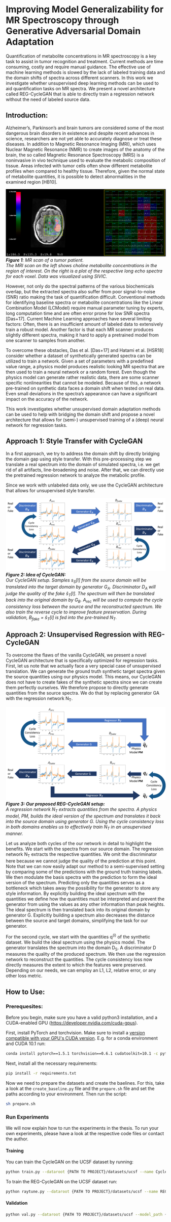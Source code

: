 # Improving Model Generalizability for MR Spectroscopy through Generative Adversarial Domain Adaptation 

Quantification of metabolite concentrations in MR spectroscopy is a key task to assist in tumor recognition and treatment. Current methods are time consuming, costly and require manual guidance. The effective use of machine learning methods is slowed by the lack of labeled training data and the domain shifts of spectra across different scanners. In this work we investigate whether unsupervised deep learning methods can be used to aid quantification tasks on MR spectra. We present a novel architecture called REG-CycleGAN that is able to directly train a regression network without the need of labeled source data.

## Introduction:
Alzheimer’s, Parkinson’s and brain tumors are considered some of the most dangerous brain disorders in existence and despite recent advances in science, researchers are not yet able to accurately diagnose or treat these diseases. In addition to Magnetic Resonance Imaging (MRI), which uses Nuclear Magnetic Resonance (NMR) to create images of the anatomy of the brain, the so called Magnetic Resonance Spectroscopy (MRS) is a noninvasive in vivo technique used to evaluate the metabolic composition of
tissue. Areas infected with tumor cells often show different metabolite profiles when compared to healthy tissue. Therefore, given the normal state of metabolite quantities, it is possible to detect abnormalities in the examined region [HB10].

![MR spectra](docs/images/sivic.png)
***Figure 1**: MR scan of a tumor patient.*  
*The MRI scan on the left shows choline
metabolite concentrations in the region of interest. On the right is a plot of
the respective long echo spectra for each voxel. Data was visualized using SIVIC.*

However, not only do the spectral patterns of the various biochemicals overlap, but the extracted spectra also suffer from poor signal-to-noise (SNR) ratio making the task of quantification difficult. Conventional methods for identifying baseline spectra or metabolite concentrations like the Linear Combination Model (LCModel) require manual parameter tuning by experts, long computation time and are often error prone for low SNR spectra [Das+17]. Current Machine Learning approaches have several limiting factors: Often, there is an insufficient amount of labeled data to extensively train a robust model. Another factor is that each MR scanner produces slightly different
spectra, making it hard to apply a pretrained model from one scanner to samples from
another.

To overcome these obstacles, Das et al. [Das+17] and Hatami et al. [HSR18] consider whether a dataset of synthetically generated spectra can be utilized to train a network. Given a set of parameters with a predefined value range, a physics model produces realistic looking MR spectra that are then used to train a neural network or a random forest. Even though the physics model can generate rather realistic data, there are some scanner specific nonlinearities that cannot be modeled. Because of this, a network pre-trained on synthetic data faces a domain shift when tested on real data. Even small deviations in the spectra’s appearance can have a significant impact on the accuracy of
the network.

This work investigates whether unsupervised domain adaptation methods can be
used to help with bridging the domain shift and propose a novel architecture that
allows for (semi-) unsupervised training of a (deep) neural network for regression
tasks.

## Approach 1: Style Transfer with CycleGAN

In a first approach, we try to address the domain shift by directly bridging the domain gap using style transfer. With this pre-processing step we translate a real spectrum into the domain of simulated spectra, i.e. we get rid of all artifacts, line-broadening and noise. After that, we can directly use the pretrained regression network to analyze the metabolic profile.

Since we work with unlabeled data only, we use the CycleGAN architecture that allows for unsupervised style transfer.

![CycleGAN](docs/images/CycleGAN_setup.png)
***Figure 2: Idea of CycleGAN:***  
*Our CycleGAN setup. Samples  s<sub>S</sub>[l] from the source domain will be translated into the target domain by generator G<sub>A</sub>. Discriminator D<sub>A</sub> will judge the quality of the fake ŝ<sub>T</sub>[l]. The spectrum will then be translated back into the original domain by G<sub>B</sub>. A<sub>rec</sub> will be used to compute the cycle consistency loss between the source and the reconstructed spectrum. We also train the reverse cycle to improve feature preservation. During validation, B<sub>fake</sub> = ŝ<sub>T</sub>[l] is fed into the pre-trained N<sub>T</sub>.*


## Approach 2:  Unsupervised Regression with REG-CycleGAN

To overcome the flaws of the vanilla CycleGAN, we present a novel CycleGAN architecture that is specifically optimized for regression tasks. First, let us note that we actually face a very special case of unsupervised translation. We can generate the ground truth synthetic target spectra given the source quantities using our physics model. This means, our CycleGAN does not have to create fakes of the synthetic spectra since we can create them perfectly ourselves. We therefore propose to directly generate quantities from the source spectra. We do that by replacing generator GA with the regression network N<sub>T</sub>.

![CycleGAN](docs/images/REG-CycleGAN_setup.png)
***Figure 3: Our proposed REG-CycleGAN setup:***  
*A regression network N<sub>T</sub> extracts quantities from the spectra. A physics model, PM, builds the ideal version of the spectrum and translates it back into the source domain using generator G. Using the cycle consistency loss in both domains enables us to effectively train N<sub>T</sub> in an unsupervised manner.*

Let us analyze both cycles of the our network in detail to highlight the benefits. We start with the spectra from our source domain. The regression network N<sub>T</sub> extracts the respective quantities. We omit the discriminator here because we cannot judge the quality of the prediction at this point. Note that we can now easily adapt our method to a semi-supervised setting by comparing some of the predictions with the ground truth training labels. We then modulate the basis spectra with the prediction to form the ideal version of the spectrum. Predicting only the quantities serves as a bottleneck which
takes away the possibility for the generator to store any style information. By explicitly building the ideal spectrum with the quantities we define how the quantities must be interpreted and prevent the generator from using the values as any other information
than peak heights. The ideal spectrum is then translated back into its original domain by generator G. Explicitly building a spectrum also decreases the distance between the source and target domains, simplifying the task for our generator.

For the second cycle, we start with the quantities q<sup>(i)</sup> of the synthetic dataset. We build the ideal spectrum using the physics model. The generator translates the spectrum into the domain D<sub>S</sub>. A discriminator D measures the quality of the produced spectrum. We then use the regression network to reconstruct the quantities. The cycle consistency loss now directly measures the extent to which the features were preserved. Depending on our needs, we can employ an L1, L2, relative error, or any other loss metric.

## How to Use:
### Prerequesites:
Before you begin, make sure you have a valid python3 installation, and a CUDA-enabled GPU (https://developer.nvidia.com/cuda-gpus).

First, install PyTorch and torchvision. Make sure to install a [version compatible with your GPU's CUDA version](https://pytorch.org/get-started/previous-versions/). E.g. for a conda environment and CUDA 10.1 run:
```sh
conda install pytorch==1.5.1 torchvision==0.6.1 cudatoolkit=10.1 -c pytorch
```

Next, install all the necessary requirements:
```sh
pip install -r requirements.txt
```

Now we need to prepare the datasets and create the baelines. For this, take a look at the `create_baseline.py` file and the `prepare.sh` file and set the paths according to your environment. Then run the script:
```sh
sh prepare.sh
```

### Run Experiments
We will now explain how to run the experiments in the thesis. To run your own experiments, please have a look at the respective code files or contact the author.

#### Training

You can train the CycleGAN on the UCSF dataset by running:
```sh
python train.py --dataroot {PATH TO PROJECT}/datasets/ucsf --name CycleGAN-WGP_ucsf --model cycleGAN_W --val_path {PATH TO PRE-TRAINED N_T} --gpu_ids 0 --n_critic 5 --shuffle --gan_mode wasserstein --save_epoch_freq 100 --quiet --roi 361,713 --lambda_identity 0.5 --cbamG
```

To train the REG-CycleGAN on the UCSF dataset run:
```sh
python raytune.py --dataroot {PATH TO PROJECT}/datasets/ucsf --name REG-CycleGAN_ucsf_medium --model cycleGAN_W_REG --gpu_ids 0,1 --TTUR --n_critic 5 --gan_mode wasserstein --save_epoch_freq 100 --quiet --roi 361,713 --n_layers_D 3 --display_freq 2500 --cbamG
```

#### Validation

```sh
python val.py --dataroot {PATH TO PROJECT}/datasets/ucsf --model_path {PATH TO CHECKPOINT} --name {NAME OF EXPERIMENT} --gpu_ids 0 --quiet
```